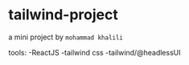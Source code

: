 # tailwind-project

a mini project by `mohammad khalili`

tools: 
-ReactJS
-tailwind css
-tailwind/@headlessUI

